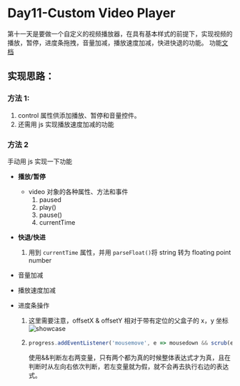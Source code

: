 # Day11-Custom Video Player

第十一天是要做一个自定义的视频播放器，在具有基本样式的前提下，实现视频的播放，暂停，进度条拖拽，音量加减，播放速度加减，快进快退的功能。
功能[文档](https://www.w3schools.com/tags/ref_av_dom.asp)

## 实现思路：

### 方法 1:

1. control 属性供添加播放、暂停和音量控件。
2. 还需用 js 实现播放速度加减的功能

### 方法 2

手动用 js 实现一下功能

- <b>播放/暂停</b>
  - video 对象的各种属性、方法和事件
    1. paused
    2. play()
    3. pause()
    4. currentTime
- <b>快退/快进</b>

  1. 用到 `currentTime` 属性，并用 `parseFloat()`将 string 转为 floating point number

- 音量加减
- 播放速度加减
- 进度条操作

  1. 这里需要注意，offsetX & offsetY 相对于带有定位的父盒子的 x，y 坐标
     ![showcase](https://img-blog.csdn.net/20180612002242162?watermark/2/text/aHR0cHM6Ly9ibG9nLmNzZG4ubmV0L3dlaXhpbl80MTM0MjU4NQ==/font/5a6L5L2T/fontsize/400/fill/I0JBQkFCMA==/dissolve/70)

  2. ```javaScript
     progress.addEventListener('mousemove', e => mousedown && scrub(e))
     ```
     使用&&判断左右两变量，只有两个都为真的时候整体表达式才为真，且在判断时从左向右依次判断，若左变量就为假，就不会再去执行右边的表达式。
